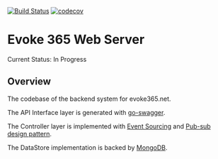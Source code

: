 [![Build Status](https://travis-ci.org/evoke365/webserver.svg?branch=master)](https://travis-ci.org/evoke365/webserver)
[![codecov](https://codecov.io/gh/evoke365/webserver/branch/master/graph/badge.svg)](https://codecov.io/gh/evoke365/webserver)

# Evoke 365 Web Server

Current Status: In Progress

## Overview

The codebase of the backend system for evoke365.net.

The API Interface layer is generated with [go-swagger](https://github.com/go-swagger/go-swagger).

The Controller layer is implemented with [Event Sourcing](https://www.martinfowler.com/eaaDev/EventSourcing.html) and [Pub-sub design pattern](https://en.wikipedia.org/wiki/Publish%E2%80%93subscribe_pattern).

The DataStore implementation is backed by [MongoDB](https://www.mongodb.com/).
